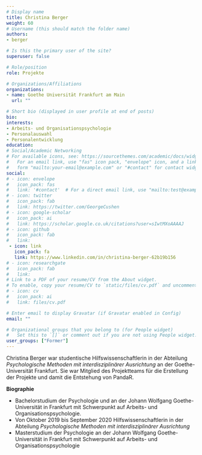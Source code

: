 ```yaml
---
# Display name
title: Christina Berger
weight: 60
# Username (this should match the folder name)
authors:
- berger

# Is this the primary user of the site?
superuser: false

# Role/position
role: Projekte

# Organizations/Affiliations
organizations:
- name: Goethe Universität Frankfurt am Main
  url: ""

# Short bio (displayed in user profile at end of posts)
bio:
interests: 
- Arbeits- und Organisationspsychologie
- Personalauswahl
- Personalentwicklung
education:
# Social/Academic Networking
# For available icons, see: https://sourcethemes.com/academic/docs/widgets/#icons
#   For an email link, use "fas" icon pack, "envelope" icon, and a link in the
#   form "mailto:your-email@example.com" or "#contact" for contact widget.
social:
# - icon: envelope
#   icon_pack: fas
#   link: '#contact'  # For a direct email link, use "mailto:test@example.org".
# - icon: twitter
#   icon_pack: fab
#   link: https://twitter.com/GeorgeCushen
# - icon: google-scholar
#   icon_pack: ai
#   link: https://scholar.google.co.uk/citations?user=sIwtMXoAAAAJ
# - icon: github
#   icon_pack: fab
#   link: 
 - icon: link
   icon_pack: fa
   link: https://www.linkedin.com/in/christina-berger-62b19b156
# - icon: researchgate
#   icon_pack: fab
#   link:
# Link to a PDF of your resume/CV from the About widget.
# To enable, copy your resume/CV to `static/files/cv.pdf` and uncomment the lines below.
# - icon: cv
#   icon_pack: ai
#   link: files/cv.pdf

# Enter email to display Gravatar (if Gravatar enabled in Config)
email: ""

# Organizational groups that you belong to (for People widget)
#   Set this to `[]` or comment out if you are not using People widget.
user_groups: ["Former"]
---
```


Christina Berger war studentische Hilfswissenschaftlerin in der Abteilung _Psychologische Methoden mit interdisziplinärer Ausrichtung_ an der Goethe-Universität Frankfurt. Sie war Mitglied des Projektteams für die Erstellung der Projekte und damit die Entstehung von PandaR.

**Biographie**

- Bachelorstudium der Psychologie und an der Johann Wolfgang Goethe-Universität in Frankfurt mit Schwerpunkt auf Arbeits- und Organisationspsychologie.
- Von Oktober 2019 bis September 2020 Hilfswissenschaftlerin in der Abteilung _Psychologische Methoden mit interdisziplinärer Ausrichtung_
- Masterstudium der Psychologie an der Johann Wolfgang Goethe-Universität in Frankfurt mit Schwerpunkt auf Arbeits- und Organisationspsychologie

